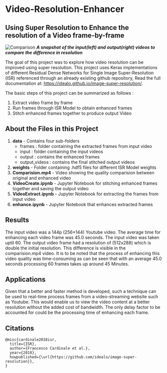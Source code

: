 # Video-Resolution-Enhancer
## Using Super Resolution to Enhance the resolution of a Video frame-by-frame

![Comparison](https://user-images.githubusercontent.com/28367168/55273188-133d7680-52ee-11e9-88ce-b73e8a9e1ab1.jpg)
***A snapshot of the input(left) and output(right) videos to compare the difference in resolution***

The goal of this project was to explore how video resolution can be improved using super resolution. 
This project uses Keras implementations of different Residual Dense Networks for Single Image Super-Resolution (ISR) referenced through an already existing
github repository, Read the full documentation at: https://idealo.github.io/image-super-resolution/.

The basic steps of this project can be summarized as follows : 
1. Extract video frame by frame
2. Run frames through ISR Model to obtain enhanced frames
3. Stitch enhanced frames together to produce output Video

## About the Files in this Project

1. **data** - Contains four sub-folders
   - frames : folder containing the extracted frames from input video
   - input : folder containing the input videos
   - output : contains the enhanced frames
   - output_videos : contains the final stitched output videos
2. **weights** - Folder containing .hdf5 files for different ISR Model weights
3. **Comparision.mp4** - Video showing the quality comparision between original and enhanced video
4. **VideoCreate.ipynb** - Jupyter Notebook for stitching enhanced frames together and saving the output video
5. **VideoExtract.ipynb** - Jupyter Notebook for extracting the frames from input video
6. **enhance.ipynb** - Jupyter Notebook that enhances extracted frames 

## Results

The input video was a 144p (256×144) Youtube video. The average time for enhancing each video frame was 45.0 seconds. The input video was taken uptil
60. The output video frame had a resolution of (512x288) which is double the initial resolution. This difference is visible in the comparision.mp4
video. It is to be noted that the process of enhancing this video quality was time-consuming as can be seen that with an average 45.0 seconds
processing 60 frames takes up around 45 Minutes. 

## Applications <br>

Given that a better and faster method is developed, such a technique can be used to real-time process frames from a video-streaming website
such as Youtube. This would enable us to view the video content at a better resolution without the added cost of bandwidth. The only delay
factor to be accounted for could be the processing time of enhancing each frame.

## Citations

```
@misc{cardinale2018isr,
  title={ISR},
  author={Francesco Cardinale et al.},
  year={2018},
  howpublished={\url{https://github.com/idealo/image-super-resolution}},
}
```

